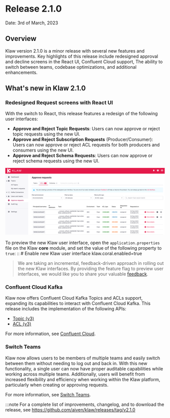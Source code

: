 # Release 2.1.0

Date: 3rd of March, 2023

## Overview

Klaw version 2.1.0 is a minor release with several new features and
improvements. Key highlights of this release include redesigned approval
and decline screens in the React UI, Confluent Cloud support, The
ability to switch between teams, codebase optimizations, and additional
enhancements.

## What's new in Klaw 2.1.0

### Redesigned Request screens with React UI

With the switch to React, this release features a redesign of the
following user interfaces:

-   **Approve and Reject Topic Requests**: Users can now approve or
    reject topic requests using the new UI.
-   **Approve and Reject Subscription Requests** (Producer/Consumer):
    Users can now approve or reject ACL requests for both producers and
    consumers using the new UI.
-   **Approve and Reject Schema Requests**: Users can now approve or
    reject schema requests using the new UI.

![image](../../static/images/ApprovalRequestTopic-react.png)

To preview the new Klaw user interface, open the
`application.properties` file on the Klaw **core** module, and set the
value of the following property to `true`: :: \# Enable new Klaw user
interface klaw.coral.enabled=true

>We are taking an incremental, feedback-driven approach in rolling out
the new Klaw interfaces. By providing the feature flag to preview user
interfaces, we would like you to share your valuable
[feedback](https://github.com/aiven/klaw/issues/new?assignees=&labels=&template=03_feature.md).

### Confluent Cloud Kafka

Klaw now offers Confluent Cloud Kafka Topics and ACLs support, expanding
its capabilities to interact with Confluent Cloud Kafka. This release
includes the implementation of the following APIs:

-   [Topic
    (v3)](https://docs.confluent.io/cloud/current/api.html#tag/Topic-(v3))
-   [ACL
    (v3)](https://docs.confluent.io/cloud/current/api.html#tag/ACL-(v3))

For more information, see [Confluent
Cloud](https://www.klaw-project.io/docs/howto/clusterconnectivity/confluent-cloud-kafka-cluster-ssl-protocol).

### Switch Teams

Klaw now allows users to be members of multiple teams and easily switch
between them without needing to log out and back in. With this new
functionality, a single user can now have proper auditable capabilities
while working across multiple teams. Additionally, users will benefit
from increased flexibility and efficiency when working within the Klaw
platform, particularly when creating or approving requests.

For more information, see [Switch
Teams](https://www.klaw-project.io/docs/concepts/switch-teams).

:::note
For a complete list of improvements, changelog, and to download the
release, see <https://github.com/aiven/klaw/releases/tag/v2.1.0>


